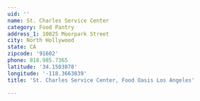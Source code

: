 ```yaml
---
uid: ''
name: St. Charles Service Center
category: Food Pantry
address_1: 10825 Moorpark Street
city: North Hollywood
state: CA
zipcode: '91602'
phone: 818.985.7365
latitude: '34.1503878'
longitude: '-118.3663839'
title: 'St. Charles Service Center, Food Oasis Los Angeles'

---
```

